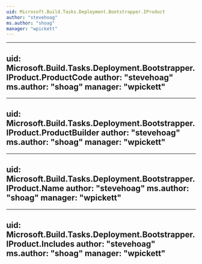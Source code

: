 ```yaml
---
uid: Microsoft.Build.Tasks.Deployment.Bootstrapper.IProduct
author: "stevehoag"
ms.author: "shoag"
manager: "wpickett"
---
```


---
uid: Microsoft.Build.Tasks.Deployment.Bootstrapper.IProduct.ProductCode
author: "stevehoag"
ms.author: "shoag"
manager: "wpickett"
---

---
uid: Microsoft.Build.Tasks.Deployment.Bootstrapper.IProduct.ProductBuilder
author: "stevehoag"
ms.author: "shoag"
manager: "wpickett"
---

---
uid: Microsoft.Build.Tasks.Deployment.Bootstrapper.IProduct.Name
author: "stevehoag"
ms.author: "shoag"
manager: "wpickett"
---

---
uid: Microsoft.Build.Tasks.Deployment.Bootstrapper.IProduct.Includes
author: "stevehoag"
ms.author: "shoag"
manager: "wpickett"
---
